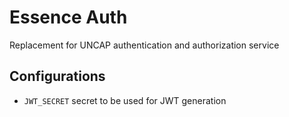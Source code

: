 # Essence Auth

Replacement for UNCAP authentication and authorization service

## Configurations

-   `JWT_SECRET` secret to be used for JWT generation
